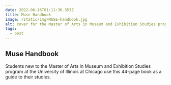 ```yaml
---
date: 2022-06-16T01:11:36.353Z
title: Muse Handbook
image: /static/img/MUSE-handbook.jpg
alt: cover for the Master of Arts in Museum and Exhibition Studies program guide
tags:
  - post
---
```

## Muse Handbook

Students new to the Master of Arts in Museum and Exhibition Studies program at the University of Illinois at Chicago use this 44-page book as a guide to their studies.